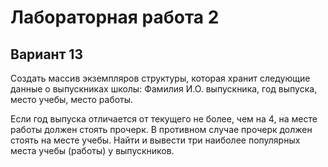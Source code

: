 # Лабораторная работа 2

## Вариант 13

Создать массив экземпляров структуры, которая хранит следующие данные о выпускниках школы: Фамилия И.О. выпускника, год выпуска, место учебы, место работы. 

Если год выпуска отличается от текущего не более, чем на 4, на месте работы должен стоять прочерк. В противном случае прочерк должен стоять на месте учебы. Найти и вывести три
наиболее популярных места учебы (работы) у выпускников.